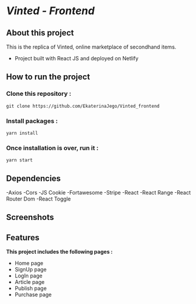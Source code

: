 # _Vinted - Frontend_

## About this project

This is the replica of Vinted, online marketplace of secondhand items.

- Project built with React JS and deployed on Netlify

## How to run the project

### Clone this repository :

`git clone https://github.com/EkaterinaJego/Vinted_frontend`

### Install packages :

`yarn install`

### Once installation is over, run it :

`yarn start`

## Dependencies

-Axios
-Cors
-JS Cookie
-Fortawesome
-Stripe
-React
-React Range
-React Router Dom
-React Toggle

## Screenshots

## Features

**This project includes the following pages :**

- Home page
- SignUp page
- LogIn page
- Article page
- Publish page
- Purchase page
